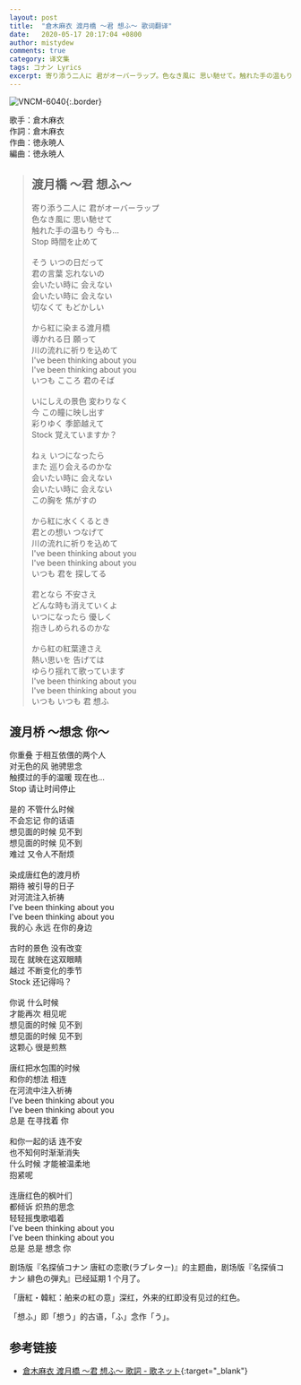 ```yaml
---
layout: post
title:  "倉木麻衣 渡月橋 〜君 想ふ〜 歌词翻译"
date:   2020-05-17 20:17:04 +0800
author: mistydew
comments: true
category: 译文集
tags: コナン Lyrics
excerpt: 寄り添う二人に 君がオーバーラップ。色なき風に 思い馳せて。触れた手の温もり 今も…Stop 時間を止めて。
---
```

![VNCM-6040](https://is4-ssl.mzstatic.com/image/thumb/Music122/v4/49/dc/c3/49dcc39d-d34f-1d37-0d5d-4835bb8664ff/source/600x600bb.jpg){:.border}

歌手：倉木麻衣<br>
作詞：倉木麻衣<br>
作曲：徳永暁人<br>
編曲：徳永暁人

<blockquote class="lyric-original">
  <h2>渡月橋 〜君 想ふ〜</h2>
  <p>
    寄り添う二人に 君がオーバーラップ<br>
    色なき風に 思い馳せて<br>
    触れた手の温もり 今も…<br>
    Stop 時間を止めて<br>
    <br>
    そう いつの日だって<br>
    君の言葉 忘れないの<br>
    会いたい時に 会えない<br>
    会いたい時に 会えない<br>
    切なくて もどかしい<br>
    <br>
    から紅に染まる渡月橋<br>
    導かれる日 願って<br>
    川の流れに祈りを込めて<br>
    I've been thinking about you<br>
    I've been thinking about you<br>
    いつも こころ 君のそば<br>
    <br>
    いにしえの景色 変わりなく<br>
    今 この瞳に映し出す<br>
    彩りゆく 季節越えて<br>
    Stock 覚えていますか？<br>
    <br>
    ねぇ いつになったら<br>
    また 巡り会えるのかな<br>
    会いたい時に 会えない<br>
    会いたい時に 会えない<br>
    この胸を 焦がすの<br>
    <br>
    から紅に水くくるとき<br>
    君との想い つなげて<br>
    川の流れに祈りを込めて<br>
    I've been thinking about you<br>
    I've been thinking about you<br>
    いつも 君を 探してる<br>
    <br>
    君となら 不安さえ<br>
    どんな時も消えていくよ<br>
    いつになったら 優しく<br>
    抱きしめられるのかな<br>
    <br>
    から紅の紅葉達さえ<br>
    熱い思いを 告げては<br>
    ゆらり揺れて歌っています<br>
    I've been thinking about you<br>
    I've been thinking about you<br>
    いつも いつも 君 想ふ
  </p>
</blockquote>

<div class="lyric-translation">
  <h2>渡月桥 ～想念 你～</h2>
  <p>
    你重叠 于相互依偎的两个人<br>
    对无色的风 驰骋思念<br>
    触摸过的手的温暖 现在也…<br>
    Stop 请让时间停止<br>
    <br>
    是的 不管什么时候<br>
    不会忘记 你的话语<br>
    想见面的时候 见不到<br>
    想见面的时候 见不到<br>
    难过 又令人不耐烦<br>
    <br>
    染成唐红色的渡月桥<br>
    期待 被引导的日子<br>
    对河流注入祈祷<br>
    I've been thinking about you<br>
    I've been thinking about you<br>
    我的心 永远 在你的身边<br>
    <br>
    古时的景色 没有改变<br>
    现在 就映在这双眼睛<br>
    越过 不断变化的季节<br>
    Stock 还记得吗？<br>
    <br>
    你说 什么时候<br>
    才能再次 相见呢<br>
    想见面的时候 见不到<br>
    想见面的时候 见不到<br>
    这颗心 很是煎熬<br>
    <br>
    唐红把水包围的时候<br>
    和你的想法 相连<br>
    在河流中注入祈祷<br>
    I've been thinking about you<br>
    I've been thinking about you<br>
    总是 在寻找着 你<br>
    <br>
    和你一起的话 连不安<br>
    也不知何时渐渐消失<br>
    什么时候 才能被温柔地<br>
    抱紧呢<br>
    <br>
    连唐红色的枫叶们<br>
    都倾诉 炽热的思念<br>
    轻轻摇曳歌唱着<br>
    I've been thinking about you<br>
    I've been thinking about you<br>
    总是 总是 想念 你
  </p>
</div>

剧场版『名探偵コナン 唐紅の恋歌(ラブレター)』的主题曲，剧场版『名探偵コナン 緋色の弾丸』已经延期 1 个月了。

「唐紅・韓紅：舶来の紅の意」深红，外来的红即没有见过的红色。

「想ふ」即「想う」的古语，「ふ」念作「う」。

## 参考链接

* [倉木麻衣 渡月橋 〜君 想ふ〜 歌詞 - 歌ネット](https://www.uta-net.com/song/227640/){:target="_blank"}
